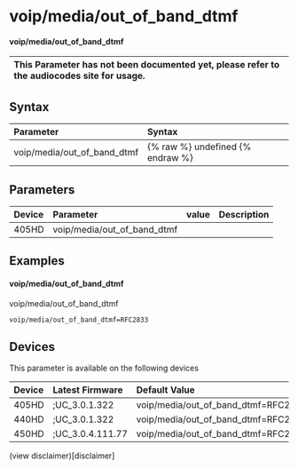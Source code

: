 ﻿---
description: voip/media/out_of_band_dtmf
search:
    keywords: ['voip','media','out_of_band_dtmf']
---

# voip/media/out_of_band_dtmf

#### voip/media/out_of_band_dtmf


| This Parameter has not been documented yet, please refer to the audiocodes site for usage.  |
| :--- |

## Syntax
| Parameter | Syntax |
| :--- | :--- |
|voip/media/out_of_band_dtmf | {% raw %} undefined {% endraw %} |

## Parameters
|Device|Parameter|value|Description|
|:---|:---|:---|:---|
| 405HD | voip/media/out_of_band_dtmf |  |  |

## Examples
#### voip/media/out_of_band_dtmf

voip/media/out_of_band_dtmf

```
voip/media/out_of_band_dtmf=RFC2833
```

## Devices
This parameter is available on the following devices

| Device | Latest Firmware | Default Value |
|:---|:---|:---|
| 405HD | ;UC_3.0.1.322 | voip/media/out_of_band_dtmf=RFC2833 
| 440HD | ;UC_3.0.1.322 | voip/media/out_of_band_dtmf=RFC2833 
| 450HD | ;UC_3.0.4.111.77 | voip/media/out_of_band_dtmf=RFC2833 

(view disclaimer)[disclaimer]

